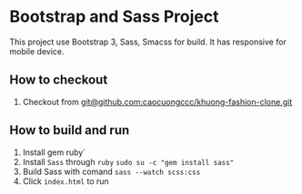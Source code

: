 # Bootstrap and Sass Project
This project use Bootstrap 3, Sass, Smacss for build. It has responsive for mobile device.

## How to checkout
1. Checkout from [git@github.com:caocuongccc/khuong-fashion-clone.git](https://github.com/caocuongccc/khuong-fashion-clone/)

## How to build and run
1. Install gem ruby`
2. Install `Sass` through `ruby` `sudo su -c "gem install sass"`
3. Build Sass with comand `sass --watch scss:css`
4. Click `index.html` to run
